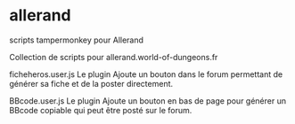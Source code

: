 # allerand
scripts tampermonkey pour Allerand

Collection de scripts pour allerand.world-of-dungeons.fr

ficheheros.user.js
  Le plugin Ajoute un bouton dans le forum permettant de générer sa fiche et de la poster directement.
  
BBcode.user.js
  Le plugin Ajoute un bouton en bas de page pour générer un BBcode copiable qui peut être posté sur le forum.
